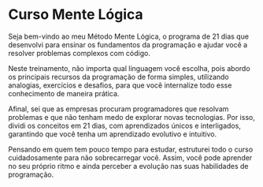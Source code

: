 # Curso Mente Lógica
Seja bem-vindo ao meu Método Mente Lógica, o programa de 21 dias que desenvolvi para ensinar os fundamentos da programação e ajudar você a resolver problemas complexos com código.

Neste treinamento, não importa qual linguagem você escolha, pois abordo os principais recursos da programação de forma simples, utilizando analogias, exercícios e desafios, para que você internalize todo esse conhecimento de maneira prática.

Afinal, sei que as empresas procuram programadores que resolvam problemas e que não tenham medo de explorar novas tecnologias. Por isso, dividi os conceitos em 21 dias, com aprendizados únicos e interligados, garantindo que você tenha um aprendizado evolutivo e intuitivo.

Pensando em quem tem pouco tempo para estudar, estruturei todo o curso cuidadosamente para não sobrecarregar você. Assim, você pode aprender no seu próprio ritmo e ainda perceber a evolução nas suas habilidades de programação.
